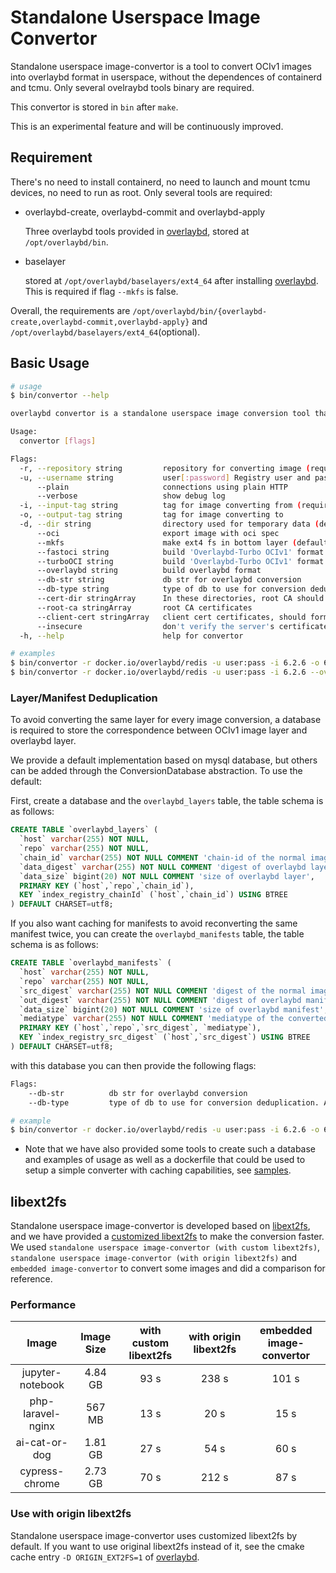 # Standalone Userspace Image Convertor

Standalone userspace image-convertor is a tool to convert OCIv1 images into overlaybd format in userspace, without the dependences of containerd and tcmu. Only several ovelraybd tools binary are required.

This convertor is stored in `bin` after `make`.

This is an experimental feature and will be continuously improved.


## Requirement

There's no need to install containerd, no need to launch and mount tcmu devices, no need to run as root.
Only several tools are required:

- overlaybd-create, overlaybd-commit and overlaybd-apply

  Three overlaybd tools provided in [overlaybd](https://github.com/containerd/overlaybd), stored at `/opt/overlaybd/bin`.

- baselayer

  stored at `/opt/overlaybd/baselayers/ext4_64` after installing [overlaybd](https://github.com/containerd/overlaybd). This is required if flag `--mkfs` is false.

Overall, the requirements are `/opt/overlaybd/bin/{overlaybd-create,overlaybd-commit,overlaybd-apply}` and `/opt/overlaybd/baselayers/ext4_64`(optional).

## Basic Usage

```bash
# usage
$ bin/convertor --help

overlaybd convertor is a standalone userspace image conversion tool that helps converting oci images to overlaybd images

Usage:
  convertor [flags]

Flags:
  -r, --repository string         repository for converting image (required)
  -u, --username string           user[:password] Registry user and password
      --plain                     connections using plain HTTP
      --verbose                   show debug log
  -i, --input-tag string          tag for image converting from (required)
  -o, --output-tag string         tag for image converting to
  -d, --dir string                directory used for temporary data (default "tmp_conv")
      --oci                       export image with oci spec
      --mkfs                      make ext4 fs in bottom layer (default true)
      --fastoci string            build 'Overlaybd-Turbo OCIv1' format (old name of turboOCIv1. deprecated)
      --turboOCI string           build 'Overlaybd-Turbo OCIv1' format
      --overlaybd string          build overlaybd format
      --db-str string             db str for overlaybd conversion
      --db-type string            type of db to use for conversion deduplication. Available: mysql. Default none
      --cert-dir stringArray      In these directories, root CA should be named as *.crt and client cert should be named as *.cert, *.key
      --root-ca stringArray       root CA certificates
      --client-cert stringArray   client cert certificates, should form in ${cert-file}:${key-file}
      --insecure                  don't verify the server's certificate chain and host name
  -h, --help                      help for convertor

# examples
$ bin/convertor -r docker.io/overlaybd/redis -u user:pass -i 6.2.6 -o 6.2.6_obd
$ bin/convertor -r docker.io/overlaybd/redis -u user:pass -i 6.2.6 --overlaybd 6.2.6_obd --fastoci 6.2.6_foci

```

### Layer/Manifest Deduplication

To avoid converting the same layer for every image conversion, a database is required to store the correspondence between OCIv1 image layer and overlaybd layer.

We provide a default implementation based on mysql database, but others can be added through the ConversionDatabase abstraction. To use the default:

First, create a database and the `overlaybd_layers` table, the table schema is as follows:

```sql
CREATE TABLE `overlaybd_layers` (
  `host` varchar(255) NOT NULL,
  `repo` varchar(255) NOT NULL,
  `chain_id` varchar(255) NOT NULL COMMENT 'chain-id of the normal image layer',
  `data_digest` varchar(255) NOT NULL COMMENT 'digest of overlaybd layer',
  `data_size` bigint(20) NOT NULL COMMENT 'size of overlaybd layer',
  PRIMARY KEY (`host`,`repo`,`chain_id`),
  KEY `index_registry_chainId` (`host`,`chain_id`) USING BTREE
) DEFAULT CHARSET=utf8;
```

If you also want caching for manifests to avoid reconverting the same manifest twice, you can create the `overlaybd_manifests` table, the table schema is as follows:

```sql
CREATE TABLE `overlaybd_manifests` (
  `host` varchar(255) NOT NULL,
  `repo` varchar(255) NOT NULL,
  `src_digest` varchar(255) NOT NULL COMMENT 'digest of the normal image manifest',
  `out_digest` varchar(255) NOT NULL COMMENT 'digest of overlaybd manifest',
  `data_size` bigint(20) NOT NULL COMMENT 'size of overlaybd manifest',
  `mediatype` varchar(255) NOT NULL COMMENT 'mediatype of the converted image manifest',
  PRIMARY KEY (`host`,`repo`,`src_digest`, `mediatype`),
  KEY `index_registry_src_digest` (`host`,`src_digest`) USING BTREE
) DEFAULT CHARSET=utf8;
```

with this database you can then provide the following flags:

```bash
Flags:
    --db-str          db str for overlaybd conversion
    --db-type         type of db to use for conversion deduplication. Available: mysql. Default none

# example
$ bin/convertor -r docker.io/overlaybd/redis -u user:pass -i 6.2.6 -o 6.2.6_obd --db-str "dbuser:dbpass@tcp(127.0.0.1:3306)/dedup" --db-type mysql
```

* Note that we have also provided some tools to create such a database and examples of usage as well as a dockerfile that could be used to setup a simple converter with caching capabilities, see [samples](../cmd/convertor/resources/samples).

## libext2fs

Standalone userspace image-convertor is developed based on [libext2fs](https://github.com/tytso/e2fsprogs), and we have provided a [customized libext2fs](https://github.com/data-accelerator/e2fsprogs) to make the conversion faster. We used `standalone userspace image-convertor (with custom libext2fs)`, `standalone userspace image-convertor (with origin libext2fs)` and `embedded image-convertor` to convert some images and did a comparison for reference.

### Performance

| Image               | Image Size | with custom libext2fs | with origin libext2fs | embedded image-convertor |
|:-------------------:|:----------:|:---------------------:|:---------------------:|:------------------------:|
| jupyter-notebook    | 4.84 GB    | 93 s                  | 238 s                 | 101 s                    |
| php-laravel-nginx   | 567 MB     | 13 s                  | 20 s                  | 15 s                     |
| ai-cat-or-dog       | 1.81 GB    | 27 s                  | 54 s                  | 60 s                     |
| cypress-chrome      | 2.73 GB    | 70 s                  | 212 s                 | 87 s                     |

### Use with origin libext2fs

Standalone userspace image-convertor uses customized libext2fs by default. If you want to use original libext2fs instead of it, see the cmake cache entry `-D ORIGIN_EXT2FS=1` of [overlaybd](https://github.com/containerd/overlaybd#build).
